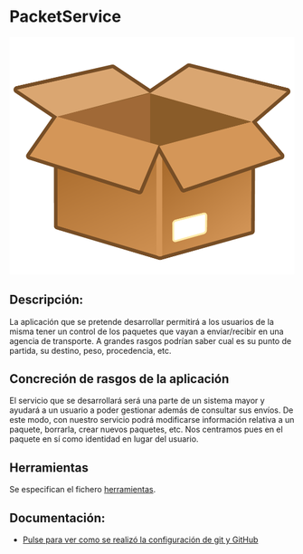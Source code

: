 # PacketService

![](/docs/images/box.png)


## Descripción:
La aplicación que se pretende desarrollar permitirá a los usuarios de la misma tener un control de los paquetes que vayan a enviar/recibir en una agencia de transporte. A grandes rasgos podrían saber cual es su punto de partida, su destino, peso, procedencia, etc.

## Concreción de rasgos de la aplicación
El servicio que se desarrollará será una parte de un sistema mayor y ayudará a un usuario a poder gestionar además de consultar sus envíos. De este modo, con nuestro servicio podrá modificarse información relativa a un paquete, borrarla, crear nuevos paquetes, etc. Nos centramos pues en el paquete en sí como identidad en lugar del usuario.

## Herramientas
Se especifican el fichero [herramientas](/docs/Herramientas.md).

## Documentación:
- [Pulse para ver como se realizó la configuración de git y GitHub](docs/Configuración.md)
